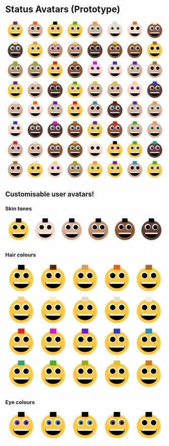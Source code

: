 # Status Avatars (Prototype)

![](examples/avatars.png)

## Customisable user avatars!

### Skin tones

![](examples/skins.png)

### Hair colours

![](examples/hair.png)

### Eye colours

![](examples/eyes.png)
